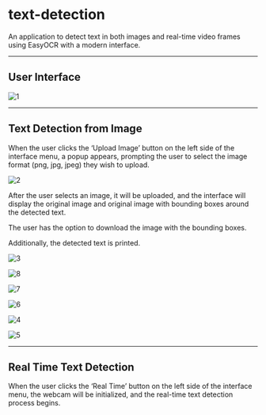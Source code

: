 # text-detection
An application to detect text in both images and real-time video frames using EasyOCR with a modern interface.

---

## User Interface
![1](https://github.com/polatsemih/text-detection/assets/108647559/ee54e7a1-07d9-40e3-a95e-471081ab7e13)

---

## Text Detection from Image
When the user clicks the ‘Upload Image’ button on the left side of the interface menu, a popup appears, prompting the user to select the image format (png, jpg, jpeg) they wish to upload.

![2](https://github.com/polatsemih/text-detection/assets/108647559/6173c5db-653b-4b62-9c53-8679e52301f2)

After the user selects an image, it will be uploaded, and the interface will display the original image and original image with bounding boxes around the detected text.

The user has the option to download the image with the bounding boxes.

Additionally, the detected text is printed.

![3](https://github.com/polatsemih/text-detection/assets/108647559/53052c55-640d-487a-9d62-e52832a3550b)

![8](https://github.com/polatsemih/text-detection/assets/108647559/a7c5a04a-6d39-4b95-9fd2-1e7ed18931a9)

![7](https://github.com/polatsemih/text-detection/assets/108647559/517a14ed-8a0f-44d8-b673-4b0d63db23bb)

![6](https://github.com/polatsemih/text-detection/assets/108647559/765fe9e7-0e1f-4058-9d67-6a9bef2e149d)

![4](https://github.com/polatsemih/text-detection/assets/108647559/682e884c-3624-4215-89c6-f8b97d1149f7)

![5](https://github.com/polatsemih/text-detection/assets/108647559/f8e07512-6aca-48c8-85fd-bba6785e650e)

---

## Real Time Text Detection
When the user clicks the ‘Real Time’ button on the left side of the interface menu, the webcam will be initialized, and the real-time text detection process begins.
